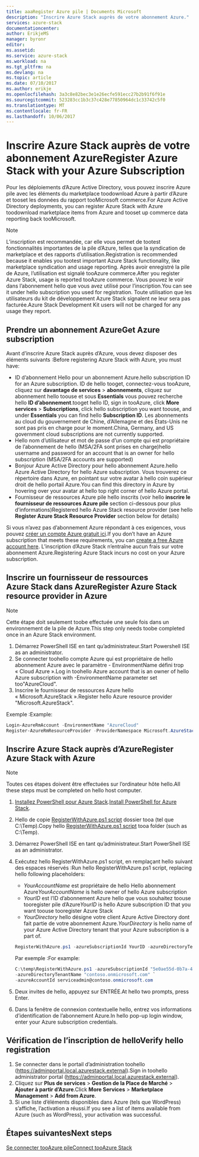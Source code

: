 ```yaml
---
title: aaaRegister Azure pile | Documents Microsoft
description: "Inscrire Azure Stack auprès de votre abonnement Azure."
services: azure-stack
documentationcenter: 
author: ErikjeMS
manager: byronr
editor: 
ms.assetid: 
ms.service: azure-stack
ms.workload: na
ms.tgt_pltfrm: na
ms.devlang: na
ms.topic: article
ms.date: 07/10/2017
ms.author: erikje
ms.openlocfilehash: 3a3c8e82bec3e1e26ecfe591ecc27b2b91f6f91e
ms.sourcegitcommit: 523283cc1b3c37c428e77850964dc1c33742c5f0
ms.translationtype: MT
ms.contentlocale: fr-FR
ms.lasthandoff: 10/06/2017
---
```

# <a name="register-azure-stack-with-your-azure-subscription"></a><span data-ttu-id="e7cbb-103">Inscrire Azure Stack auprès de votre abonnement Azure</span><span class="sxs-lookup"><span data-stu-id="e7cbb-103">Register Azure Stack with your Azure Subscription</span></span>

<span data-ttu-id="e7cbb-104">Pour les déploiements d’Azure Active Directory, vous pouvez inscrire Azure pile avec les éléments du marketplace toodownload Azure à partir d’Azure et tooset les données du rapport tooMicrosoft commerce.</span><span class="sxs-lookup"><span data-stu-id="e7cbb-104">For Azure Active Directory deployments, you can register Azure Stack with Azure toodownload marketplace items from Azure and tooset up commerce data reporting back tooMicrosoft.</span></span> 

> [!NOTE]
><span data-ttu-id="e7cbb-105">L’inscription est recommandée, car elle vous permet de tootest fonctionnalités importantes de la pile d’Azure, telles que la syndication de marketplace et des rapports d’utilisation.</span><span class="sxs-lookup"><span data-stu-id="e7cbb-105">Registration is recommended because it enables you tootest important Azure Stack functionality, like marketplace syndication and usage reporting.</span></span> <span data-ttu-id="e7cbb-106">Après avoir enregistré la pile de Azure, l’utilisation est signalé tooAzure commerce.</span><span class="sxs-lookup"><span data-stu-id="e7cbb-106">After you register Azure Stack, usage is reported tooAzure commerce.</span></span> <span data-ttu-id="e7cbb-107">Vous pouvez le voir dans l’abonnement hello que vous avez utilisé pour l’inscription.</span><span class="sxs-lookup"><span data-stu-id="e7cbb-107">You can see it under hello subscription you used for registration.</span></span> <span data-ttu-id="e7cbb-108">Toute utilisation que les utilisateurs du kit de développement Azure Stack signalent ne leur sera pas facturée.</span><span class="sxs-lookup"><span data-stu-id="e7cbb-108">Azure Stack Development Kit users will not be charged for any usage they report.</span></span>
>


## <a name="get-azure-subscription"></a><span data-ttu-id="e7cbb-109">Prendre un abonnement Azure</span><span class="sxs-lookup"><span data-stu-id="e7cbb-109">Get Azure subscription</span></span>

<span data-ttu-id="e7cbb-110">Avant d’inscrire Azure Stack auprès d’Azure, vous devez disposer des éléments suivants :</span><span class="sxs-lookup"><span data-stu-id="e7cbb-110">Before registering Azure Stack with Azure, you must have:</span></span>

- <span data-ttu-id="e7cbb-111">ID d’abonnement Hello pour un abonnement Azure.</span><span class="sxs-lookup"><span data-stu-id="e7cbb-111">hello subscription ID for an Azure subscription.</span></span> <span data-ttu-id="e7cbb-112">ID de hello tooget, connectez-vous tooAzure, cliquez sur **davantage de services** > **abonnements**, cliquez sur abonnement hello toouse et sous **Essentials** vous pouvez recherche hello **ID d’abonnement**.</span><span class="sxs-lookup"><span data-stu-id="e7cbb-112">tooget hello ID, sign in tooAzure, click **More services** > **Subscriptions**, click hello subscription you want toouse, and under **Essentials** you can find hello **Subscription ID**.</span></span> <span data-ttu-id="e7cbb-113">Les abonnements au cloud du gouvernement de Chine, d’Allemagne et des États-Unis ne sont pas pris en charge pour le moment.</span><span class="sxs-lookup"><span data-stu-id="e7cbb-113">China, Germany, and US government cloud subscriptions are not currently supported.</span></span>
- <span data-ttu-id="e7cbb-114">Hello nom d’utilisateur et mot de passe d’un compte qui est propriétaire de l’abonnement de hello (MSA/2FA sont prises en charge)</span><span class="sxs-lookup"><span data-stu-id="e7cbb-114">hello username and password for an account that is an owner for hello subscription (MSA/2FA accounts are supported)</span></span>
- <span data-ttu-id="e7cbb-115">Bonjour Azure Active Directory pour hello abonnement Azure.</span><span class="sxs-lookup"><span data-stu-id="e7cbb-115">hello Azure Active Directory for hello Azure subscription.</span></span> <span data-ttu-id="e7cbb-116">Vous trouverez ce répertoire dans Azure, en pointant sur votre avatar à hello coin supérieur droit de hello portail Azure.</span><span class="sxs-lookup"><span data-stu-id="e7cbb-116">You can find this directory in Azure by hovering over your avatar at hello top right corner of hello Azure portal.</span></span> 
- <span data-ttu-id="e7cbb-117">Fournisseur de ressources Azure pile hello inscrits (voir hello **inscrire le fournisseur de ressources Azure pile** section ci-dessous pour plus d’informations)</span><span class="sxs-lookup"><span data-stu-id="e7cbb-117">Registered hello Azure Stack resource provider (see hello **Register Azure Stack Resource Provider** section below for details)</span></span>

<span data-ttu-id="e7cbb-118">Si vous n’avez pas d’abonnement Azure répondant à ces exigences, vous pouvez [créer un compte Azure gratuit ici](https://azure.microsoft.com/en-us/free/?b=17.06).</span><span class="sxs-lookup"><span data-stu-id="e7cbb-118">If you don’t have an Azure subscription that meets these requirements, you can [create a free Azure account here](https://azure.microsoft.com/en-us/free/?b=17.06).</span></span> <span data-ttu-id="e7cbb-119">L’inscription d’Azure Stack n’entraîne aucun frais sur votre abonnement Azure.</span><span class="sxs-lookup"><span data-stu-id="e7cbb-119">Registering Azure Stack incurs no cost on your Azure subscription.</span></span>



## <a name="register-azure-stack-resource-provider-in-azure"></a><span data-ttu-id="e7cbb-120">Inscrire un fournisseur de ressources Azure Stack dans Azure</span><span class="sxs-lookup"><span data-stu-id="e7cbb-120">Register Azure Stack resource provider in Azure</span></span>
> [!NOTE] 
> <span data-ttu-id="e7cbb-121">Cette étape doit seulement toobe effectuée une seule fois dans un environnement de la pile de Azure.</span><span class="sxs-lookup"><span data-stu-id="e7cbb-121">This step only needs toobe completed once in an Azure Stack environment.</span></span>
>

1. <span data-ttu-id="e7cbb-122">Démarrez PowerShell ISE en tant qu’administrateur.</span><span class="sxs-lookup"><span data-stu-id="e7cbb-122">Start Powershell ISE as an administrator.</span></span>
2. <span data-ttu-id="e7cbb-123">Se connecter toohello compte Azure qui est propriétaire de hello abonnement Azure avec le paramètre - EnvironmentName défini trop « Cloud Azure ».</span><span class="sxs-lookup"><span data-stu-id="e7cbb-123">Log in toohello Azure account that is an owner of hello Azure subscription with -EnvironmentName parameter set too"AzureCloud".</span></span>
3. <span data-ttu-id="e7cbb-124">Inscrire le fournisseur de ressources Azure hello « Microsoft.AzureStack ».</span><span class="sxs-lookup"><span data-stu-id="e7cbb-124">Register hello Azure resource provider "Microsoft.AzureStack".</span></span>

<span data-ttu-id="e7cbb-125">Exemple :</span><span class="sxs-lookup"><span data-stu-id="e7cbb-125">Example:</span></span> 
```Powershell
Login-AzureRmAccount -EnvironmentName "AzureCloud"
Register-AzureRmResourceProvider -ProviderNamespace Microsoft.AzureStack -Force
```


## <a name="register-azure-stack-with-azure"></a><span data-ttu-id="e7cbb-126">Inscrire Azure Stack auprès d’Azure</span><span class="sxs-lookup"><span data-stu-id="e7cbb-126">Register Azure Stack with Azure</span></span>

> [!NOTE]
><span data-ttu-id="e7cbb-127">Toutes ces étapes doivent être effectuées sur l’ordinateur hôte hello.</span><span class="sxs-lookup"><span data-stu-id="e7cbb-127">All these steps must be completed on hello host computer.</span></span>
>

1. <span data-ttu-id="e7cbb-128">[Installez PowerShell pour Azure Stack](azure-stack-powershell-install.md).</span><span class="sxs-lookup"><span data-stu-id="e7cbb-128">[Install PowerShell for Azure Stack](azure-stack-powershell-install.md).</span></span> 
2. <span data-ttu-id="e7cbb-129">Hello de copie [RegisterWithAzure.ps1 script](https://go.microsoft.com/fwlink/?linkid=842959) dossier tooa (tel que C:\Temp).</span><span class="sxs-lookup"><span data-stu-id="e7cbb-129">Copy hello [RegisterWithAzure.ps1 script](https://go.microsoft.com/fwlink/?linkid=842959) tooa folder (such as C:\Temp).</span></span>
3. <span data-ttu-id="e7cbb-130">Démarrez PowerShell ISE en tant qu’administrateur.</span><span class="sxs-lookup"><span data-stu-id="e7cbb-130">Start PowerShell ISE as an administrator.</span></span>    
4. <span data-ttu-id="e7cbb-131">Exécutez hello RegisterWithAzure.ps1 script, en remplaçant hello suivant des espaces réservés :</span><span class="sxs-lookup"><span data-stu-id="e7cbb-131">Run hello RegisterWithAzure.ps1 script, replacing hello following placeholders:</span></span>
    - <span data-ttu-id="e7cbb-132">*YourAccountName* est propriétaire de hello Hello abonnement Azure</span><span class="sxs-lookup"><span data-stu-id="e7cbb-132">*YourAccountName* is hello owner of hello Azure subscription</span></span>
    - <span data-ttu-id="e7cbb-133">*YourID* est l’ID d’abonnement Azure hello que vous souhaitez toouse tooregister pile d’Azure</span><span class="sxs-lookup"><span data-stu-id="e7cbb-133">*YourID* is hello Azure subscription ID that you want toouse tooregister Azure Stack</span></span>
    - <span data-ttu-id="e7cbb-134">*YourDirectory* hello désigne votre client Azure Active Directory dont fait partie de votre abonnement Azure.</span><span class="sxs-lookup"><span data-stu-id="e7cbb-134">*YourDirectory* is hello name of your Azure Active Directory tenant that your Azure subscription is a part of.</span></span>

    ```powershell
    RegisterWithAzure.ps1 -azureSubscriptionId YourID -azureDirectoryTenantName YourDirectory -azureAccountId YourAccountName
    ```
    
    <span data-ttu-id="e7cbb-135">Par exemple :</span><span class="sxs-lookup"><span data-stu-id="e7cbb-135">For example:</span></span>
    
    ```powershell
    C:\temp\RegisterWithAzure.ps1 -azureSubscriptionId "5e0ae55d-0b7a-47a3-afbc-8b372650abd3" `
    -azureDirectoryTenantName "contoso.onmicrosoft.com" `
    -azureAccountId serviceadmin@contoso.onmicrosoft.com
    ```
    
5. <span data-ttu-id="e7cbb-136">Deux invites de hello, appuyez sur ENTRÉE.</span><span class="sxs-lookup"><span data-stu-id="e7cbb-136">At hello two prompts, press Enter.</span></span>
6. <span data-ttu-id="e7cbb-137">Dans la fenêtre de connexion contextuelle hello, entrez vos informations d’identification de l’abonnement Azure.</span><span class="sxs-lookup"><span data-stu-id="e7cbb-137">In hello pop-up login window, enter your Azure subscription credentials.</span></span>

## <a name="verify-hello-registration"></a><span data-ttu-id="e7cbb-138">Vérification de l’inscription de hello</span><span class="sxs-lookup"><span data-stu-id="e7cbb-138">Verify hello registration</span></span>

1. <span data-ttu-id="e7cbb-139">Se connecter dans le portail d’administration toohello (https://adminportal.local.azurestack.external).</span><span class="sxs-lookup"><span data-stu-id="e7cbb-139">Sign in toohello administrator portal (https://adminportal.local.azurestack.external).</span></span>
2. <span data-ttu-id="e7cbb-140">Cliquez sur **Plus de services** > **Gestion de la Place de Marché** > **Ajouter à partir d’Azure**.</span><span class="sxs-lookup"><span data-stu-id="e7cbb-140">Click **More Services** > **Marketplace Management** > **Add from Azure**.</span></span>
3. <span data-ttu-id="e7cbb-141">Si une liste d’éléments disponibles dans Azure (tels que WordPress) s’affiche, l’activation a réussi.</span><span class="sxs-lookup"><span data-stu-id="e7cbb-141">If you see a list of items available from Azure (such as WordPress), your activation was successful.</span></span>

## <a name="next-steps"></a><span data-ttu-id="e7cbb-142">Étapes suivantes</span><span class="sxs-lookup"><span data-stu-id="e7cbb-142">Next steps</span></span>

[<span data-ttu-id="e7cbb-143">Se connecter tooAzure pile</span><span class="sxs-lookup"><span data-stu-id="e7cbb-143">Connect tooAzure Stack</span></span>](azure-stack-connect-azure-stack.md)

